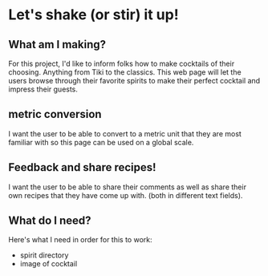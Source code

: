 # Let's shake (or stir) it up!

## What am I making?

For this project, I'd like to inform folks how to make 
cocktails of their choosing. Anything from Tiki to the classics. This web page will let the users browse through their favorite spirits to make their perfect cocktail and impress their guests. 
## metric conversion
I want the user to be able to convert to a metric unit that they are most familiar with so this page can be used on a global scale.
## Feedback and share recipes!
I want the user to be able to share their comments as well as share their own recipes that they have come up with. (both in different text fields).

## What do I need?
Here's what I need in order for this to work:
* spirit directory
* image of cocktail



